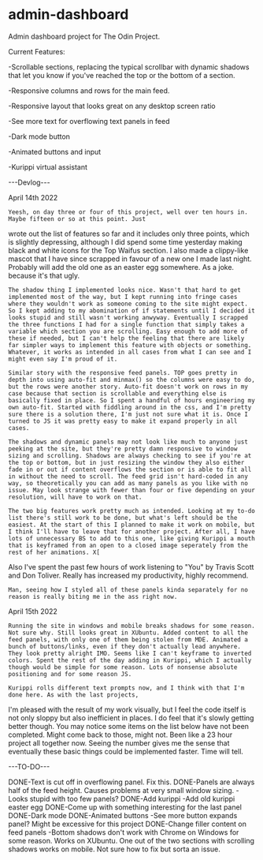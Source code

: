 # admin-dashboard
Admin dashboard project for The Odin Project.

Current Features:

-Scrollable sections, replacing the typical scrollbar with dynamic shadows that let you know if you've reached
 the top or the bottom of a section.

-Responsive columns and rows for the main feed.

-Responsive layout that looks great on any desktop screen ratio

-See more text for overflowing text panels in feed

-Dark mode button

-Animated buttons and input

-Kurippi virtual assistant



---Devlog---

April 14th 2022

	Yeesh, on day three or four of this project, well over ten hours in. Maybe fifteen or so at this point. Just 
wrote out the list of features so far and it includes only three points, which is slightly depressing, although I did spend some time yesterday making black and white icons for the Top Waifus section. I also made a clippy-like mascot that I have since scrapped in favour of a new one I made last night. Probably will add the old one as an easter egg somewhere. As a joke. because it's that ugly.

	The shadow thing I implemented looks nice. Wasn't that hard to get implemented most of the way, but I kept running into fringe cases where they wouldn't work as someone coming to the site might expect. So I kept adding to my abomination of if statements until I decided it looks stupid and still wasn't working anwyway. Eventually I scrapped the three functions I had for a single function that simply takes a variable which section you are scrolling. Easy enough to add more of these if needed, but I can't help the feeling that there are likely far simpler ways to implement this feature with objects or something. Whatever, it works as intended in all cases from what I can see and I might even say I'm proud of it.

	Similar story with the responsive feed panels. TOP goes pretty in depth into using auto-fit and minmax() so the columns were easy to do, but the rows were another story. Auto-fit doesn't work on rows in my case because that section is scrollable and everything else is basically fixed in place. So I spent a handful of hours engineering my own auto-fit. Started with fiddling around in the css, and I'm pretty sure there is a solution there, I'm just not sure what it is. Once I turned to JS it was pretty easy to make it expand properly in all cases.

	The shadows and dynamic panels may not look like much to anyone just peeking at the site, but they're pretty damn responsive to window sizing and scrolling. Shadows are always checking to see if you're at the top or bottom, but in just resizing the window they also either fade in or out if content overflows the section or is able to fit all in without the need to scroll. The feed grid isn't hard-coded in any way, so theoretically you can add as many panels as you like with no issue. May look strange with fewer than four or five depending on your resolution, will have to work on that.

	The two big features work pretty much as intended. Looking at my to-do list there's still work to be done, but what's left should be the easiest. At the start of this I planned to make it work on mobile, but I think I'll have to leave that for another project. After all, I have lots of unnecessary BS to add to this one, like giving Kurippi a mouth that is keyframed from an open to a closed image seperately from the rest of her animations. X[ 
Also I've spent the past few hours of work listening to "You" by Travis Scott and Don Toliver. Really has increased my productivity, highly recommend.

	Man, seeing how I styled all of these panels kinda separately for no reason is really biting me in the ass right now.

April 15th 2022

	Running the site in windows and mobile breaks shadows for some reason. Not sure why. Still looks great in XUbuntu. Added content to all the feed panels, with only one of them being stolen from MDE. Animated a bunch of buttons/links, even if they don't actually lead anywhere. They look pretty alright IMO. Seems like I can't keyframe to inverted colors. Spent the rest of the day adding in Kurippi, which I actually though would be simple for some reason. Lots of nonsense absolute positioning and for some reason JS.

	Kurippi rolls different text prompts now, and I think with that I'm done here. As with the last projects, 
I'm pleased with the result of my work visually, but I feel the code itself is not only sloppy but also inefficient in places. I do feel that it's slowly getting better though. You may notice some items on the list below have not been completed. Might come back to those, might not. Been like a 23 hour project all together now. Seeing the number gives me the sense that eventually these basic things could be implemented faster. Time will tell.

---TO-DO---

DONE-Text is cut off in overflowing panel. Fix this.
DONE-Panels are always half of the feed height. Causes problems at very small window sizing.
-Looks stupid with too few panels?
DONE-Add kurippi
-Add old kurippi easter egg
DONE-Come up with something interesting for the last panel
DONE-Dark mode
DONE-Animated buttons
-See more button expands panel? Might be excessive for this project
DONE-Change filler content on feed panels
-Bottom shadows don't work with Chrome on Windows for some reason. Works on XUbuntu. One out of the two sections with scrolling shadows works on mobile. Not sure how to fix but sorta an issue.
